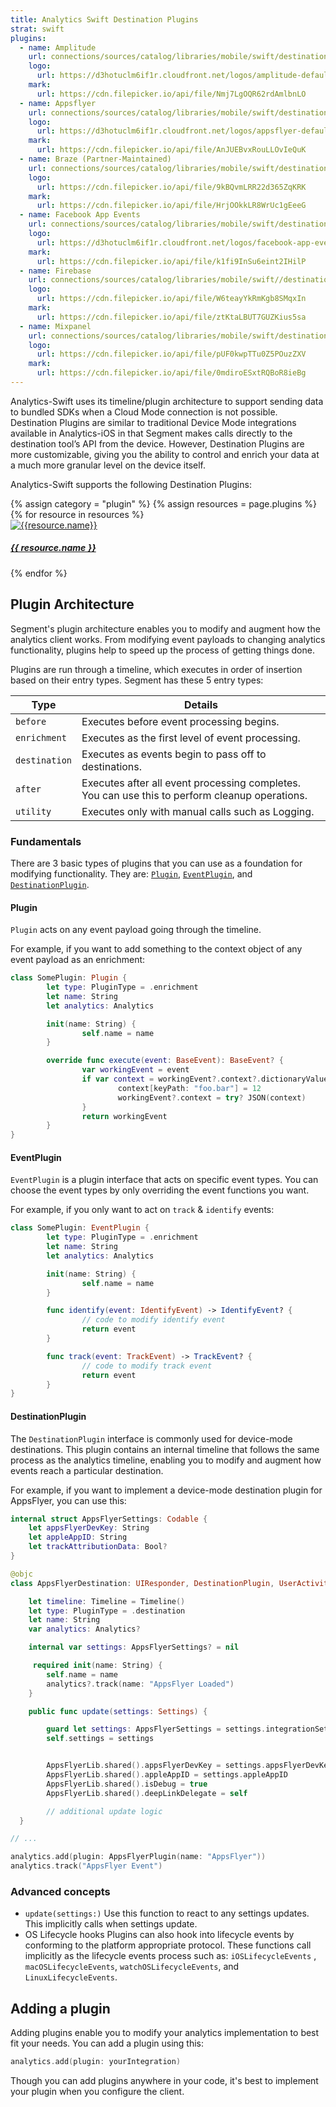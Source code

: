 ```yaml
---
title: Analytics Swift Destination Plugins
strat: swift
plugins:
  - name: Amplitude
    url: connections/sources/catalog/libraries/mobile/swift/destination-plugins/amplitude-swift/
    logo:
      url: https://d3hotuclm6if1r.cloudfront.net/logos/amplitude-default.svg
    mark:
      url: https://cdn.filepicker.io/api/file/Nmj7LgOQR62rdAmlbnLO
  - name: Appsflyer
    url: connections/sources/catalog/libraries/mobile/swift/destination-plugins/appsflyer-swift/
    logo:
      url: https://d3hotuclm6if1r.cloudfront.net/logos/appsflyer-default.svg
    mark:
      url: https://cdn.filepicker.io/api/file/AnJUEBvxRouLLOvIeQuK
  - name: Braze (Partner-Maintained)
    url: connections/sources/catalog/libraries/mobile/swift/destination-plugins/braze-swift/
    logo:
      url: https://cdn.filepicker.io/api/file/9kBQvmLRR22d365ZqKRK
    mark:
      url: https://cdn.filepicker.io/api/file/HrjOOkkLR8WrUc1gEeeG
  - name: Facebook App Events
    url: connections/sources/catalog/libraries/mobile/swift/destination-plugins/facebook-app-events-swift/
    logo:
      url: https://d3hotuclm6if1r.cloudfront.net/logos/facebook-app-events-default.svg
    mark:
      url: https://cdn.filepicker.io/api/file/k1fi9InSu6eint2IHilP
  - name: Firebase
    url: connections/sources/catalog/libraries/mobile/swift//destination-plugins/firebase-swift/
    logo:
      url: https://cdn.filepicker.io/api/file/W6teayYkRmKgb8SMqxIn
    mark:
      url: https://cdn.filepicker.io/api/file/ztKtaLBUT7GUZKius5sa
  - name: Mixpanel
    url: connections/sources/catalog/libraries/mobile/swift/destination-plugins/mixpanel-swift/
    logo:
      url: https://cdn.filepicker.io/api/file/pUF0kwpTTu0Z5POuzZXV
    mark:
      url: https://cdn.filepicker.io/api/file/0mdiroESxtRQBoR8ieBg
---
```


Analytics-Swift uses its timeline/plugin architecture to support sending data to bundled SDKs when a Cloud Mode connection is not possible. Destination Plugins are similar to traditional Device Mode integrations available in Analytics-iOS in that Segment makes calls directly to the destination tool’s API from the device. However, Destination Plugins are more customizable, giving you the ability to control and enrich your data at a much more granular level on the device itself. 

Analytics-Swift supports the following Destination Plugins: 

<div class="destinations-catalog">
<div class="destinations-catalog__section markdown" id="{{ category | slugify }}">
 <div class="flex flex--wrap waffle waffle--xlarge">
        {% assign category = "plugin" %}
        {% assign resources = page.plugins %}
        {% for resource in resources %}
          <div class="flex__column flex__column--6">
            <a class="thumbnail-integration flex flex--middle" href="{{ site.baseurl }}/{{ resource.url }}">
              <div class="thumbnail-integration__content">
                <div class="flex flex--wrap flex--middle waffle waffle--xlarge@medium">
                  <div class="flex__column flex__column--12 flex__column--2@medium thumbnail-integration__logo-wrapper">
                      <img class="thumbnail-integration__logo image" alt="{{resource.name}}" src="{{resource.mark.url}}" />
                  </div>
                  <h5 class="flex__column flex__column--12 flex__column--10@medium">{{ resource.name }}</h5>
                </div>
              </div>
            </a>
          </div>
        {% endfor %}
      </div>
    </div>
  </div>

## Plugin Architecture
Segment's plugin architecture enables you to modify and augment how the analytics client works. From modifying event payloads to changing analytics functionality, plugins help to speed up the process of getting things done.

Plugins are run through a timeline, which executes in order of insertion based on their entry types. Segment has these 5 entry types:

| Type          | Details                                                                                        |
| ------------- | ---------------------------------------------------------------------------------------------- |
| `before`      | Executes before event processing begins.                                                       |
| `enrichment`  | Executes as the first level of event processing.                                               |
| `destination` | Executes as events begin to pass off to destinations.                                          |
| `after`       | Executes after all event processing completes. You can use this to perform cleanup operations. |
| `utility`     | Executes only with manual calls such as Logging.                                               |

### Fundamentals
There are 3 basic types of plugins that you can use as a foundation for modifying functionality. They are: [`Plugin`](#plugin), [`EventPlugin`](#eventplugin), and [`DestinationPlugin`](#destinationplugin).

#### Plugin
`Plugin` acts on any event payload going through the timeline.

For example, if you want to add something to the context object of any event payload as an enrichment:

```swift
class SomePlugin: Plugin {
        let type: PluginType = .enrichment
        let name: String
        let analytics: Analytics

        init(name: String) {
                self.name = name
        }

        override func execute(event: BaseEvent): BaseEvent? {
                var workingEvent = event
                if var context = workingEvent?.context?.dictionaryValue {
                        context[keyPath: "foo.bar"] = 12
                        workingEvent?.context = try? JSON(context)
                }
                return workingEvent
        }
}
```

#### EventPlugin
`EventPlugin` is a plugin interface that acts on specific event types. You can choose the event types by only overriding the event functions you want.

For example, if you only want to act on `track` & `identify` events:

```swift
class SomePlugin: EventPlugin {
        let type: PluginType = .enrichment
        let name: String
        let analytics: Analytics

        init(name: String) {
                self.name = name
        }

        func identify(event: IdentifyEvent) -> IdentifyEvent? {
                // code to modify identify event
                return event
        }

        func track(event: TrackEvent) -> TrackEvent? {
                // code to modify track event
                return event
        }
}
```

#### DestinationPlugin
The `DestinationPlugin` interface is commonly used for device-mode destinations. This plugin contains an internal timeline that follows the same process as the analytics timeline, enabling you to modify and augment how events reach a particular destination.

For example, if you want to implement a device-mode destination plugin for AppsFlyer, you can use this:

```swift
internal struct AppsFlyerSettings: Codable {
    let appsFlyerDevKey: String
    let appleAppID: String
    let trackAttributionData: Bool?
}

@objc
class AppsFlyerDestination: UIResponder, DestinationPlugin, UserActivities, RemoteNotifications {

    let timeline: Timeline = Timeline()
    let type: PluginType = .destination
    let name: String
    var analytics: Analytics?

    internal var settings: AppsFlyerSettings? = nil

     required init(name: String) {
        self.name = name
        analytics?.track(name: "AppsFlyer Loaded")
    }

    public func update(settings: Settings) {

        guard let settings: AppsFlyerSettings = settings.integrationSettings(name: "AppsFlyer") else {return}
        self.settings = settings


        AppsFlyerLib.shared().appsFlyerDevKey = settings.appsFlyerDevKey
        AppsFlyerLib.shared().appleAppID = settings.appleAppID
        AppsFlyerLib.shared().isDebug = true
        AppsFlyerLib.shared().deepLinkDelegate = self

        // additional update logic
  }

// ...

analytics.add(plugin: AppsFlyerPlugin(name: "AppsFlyer"))
analytics.track("AppsFlyer Event")
```

### Advanced concepts
- `update(settings:)` Use this function to react to any settings updates. This implicitly calls when settings update.
- OS Lifecycle hooks Plugins can also hook into lifecycle events by conforming to the platform appropriate protocol. These functions call implicitly as the lifecycle events process such as:  `iOSLifecycleEvents` , `macOSLifecycleEvents`, `watchOSLifecycleEvents`, and `LinuxLifecycleEvents`.

## Adding a plugin
Adding plugins enable you to modify your analytics implementation to best fit your needs. You can add a plugin using this:

```swift
analytics.add(plugin: yourIntegration)
```

Though you can add plugins anywhere in your code, it's best to implement your plugin when you configure the client.